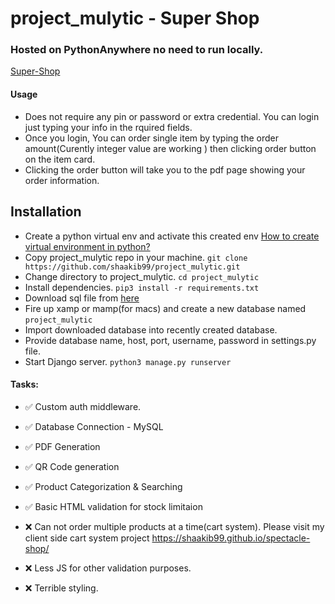 # project_mulytic - Super Shop
### Hosted on PythonAnywhere no need to run locally.
[Super-Shop](http://shaakib99.pythonanywhere.com/shop/)

#### Usage
- Does not require any pin or password or extra credential. You can login just typing your info in the rquired fields.
- Once you login, You can order single item by typing the order amount(Curently integer value are working ) then clicking order button on the item card.
- Clicking the order button will take you to the pdf page showing your order information.

## Installation
- Create a python virtual env and activate this created env [How to create virtual environment in python?](https://docs.python.org/3/tutorial/venv.html)
- Copy project_mulytic repo in your machine. ``` git clone https://github.com/shaakib99/project_mulytic.git ```
- Change directory to project_mulytic. ``` cd project_mulytic ```
- Install dependencies. ``` pip3 install -r requirements.txt ```
- Download sql file from [here](https://drive.google.com/file/d/1NWgOnA6RN561hCBkzY3FWgn6Tg18lZuj/view?usp=sharing)
- Fire up xamp or mamp(for macs) and create a new database named ``` project_mulytic ```
- Import downloaded database into recently created database.
- Provide database name, host, port, username, password in settings.py file.
- Start Django server. ``` python3 manage.py runserver ```

#### Tasks:

- ✅ Custom auth middleware.
- ✅ Database Connection - MySQL
- ✅ PDF Generation
- ✅ QR Code generation
- ✅ Product Categorization & Searching
- ✅ Basic HTML validation for stock limitaion

- ❌ Can not order multiple products at a time(cart system). Please visit my client side cart system project https://shaakib99.github.io/spectacle-shop/
- ❌ Less JS for other validation purposes.
- ❌ Terrible styling.

